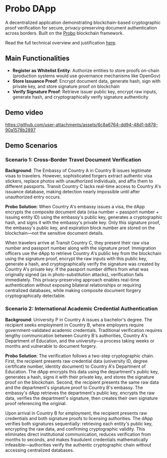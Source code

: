 # Probo DApp
A decentralized application demonstrating blockchain-based cryptographic proof verification for secure, privacy-preserving document authentication across borders. Built on the [Probo](https://github.com/yumingchangsabodota/Probo) blockchain framework.

Read the full technical overview and justification [here](https://github.com/yumingchangsabodota/Probo/OVERVIEW.md).


## Main Functionalities
- **Register as Whitelist Entity**: Authorize entities to store proofs on-chain (production systems would use governance mechanisms like OpenGov)
- **Store Issuance Proof**: Encrypt document data, generate hash, sign with private key, and store signature proof on blockchain
- **Verify Signature Proof**: Retrieve issuer public key, encrypt raw inputs, generate hash, and cryptographically verify signature authenticity

## Demo video
https://github.com/user-attachments/assets/6c8a6764-dd94-48d1-b878-90a1578b2897


## Demo Scenarios
### Scenario 1: Cross-Border Travel Document Verification

**Background**: The Embassy of Country A in Country B issues legitimate visas to travelers. However, sophisticated forgers extract authentic visa stickers, replace photos with unauthorized individuals, and affix them to different passports. Transit Country C lacks real-time access to Country A's issuance database, making detection nearly impossible until after unauthorized entry occurs.

**Probo Solution**: When Country A's embassy issues a visa, the dApp encrypts the composite document data (visa number + passport number + issuing entity ID) using the embassy's public key, generates a cryptographic hash, and signs it with the embassy's private key. Only this signature proof, the embassy's public key, and expiration block number are stored on the blockchain—not the sensitive document details.

When travelers arrive at Transit Country C, they present their raw visa number and passport number along with the signature proof. Immigration officers use the dApp to retrieve Country A's public key from the blockchain using the signature proof, encrypt the raw inputs with this public key, generate a hash, and cryptographically verify the signature was created by Country A's private key. If the passport number differs from what was originally signed (as in photo-substitution attacks), verification fails immediately. This privacy-preserving approach enables real-time authentication without exposing bilateral relationships or requiring centralized databases, while making composite document forgery cryptographically detectable.

### Scenario 2: International Academic Credential Authentication

**Background**: University P in Country A issues a bachelor's degree. The recipient seeks employment in Country B, where employers require government-validated academic credentials. Traditional verification requires lengthy communication between Country B's authorities, Country A's Department of Education, and the university—a process taking weeks or months and vulnerable to document forgery.

**Probo Solution**: The verification follows a two-step cryptographic chain. First, the recipient presents raw credential data (university ID, degree certificate number, identity document) to Country A's Department of Education. The dApp encrypts this data using the department's public key, generates a hash, signs it with their private key, and stores the signature proof on the blockchain. Second, the recipient presents the same raw data and the department's signature proof to Country B's embassy. The embassy's dApp retrieves the department's public key, encrypts the raw data, verifies the department's signature, then creates their own signature proof referencing the original.

Upon arrival in Country B for employment, the recipient presents raw credentials and both signature proofs to licensing authorities. The dApp verifies both signatures sequentially: retrieving each entity's public key, encrypting the raw data, and confirming cryptographic validity. This eliminates direct institutional communication, reduces verification from months to seconds, and makes fraudulent credentials mathematically infeasible—authorities verify the authentic cryptographic chain without accessing centralized databases.



